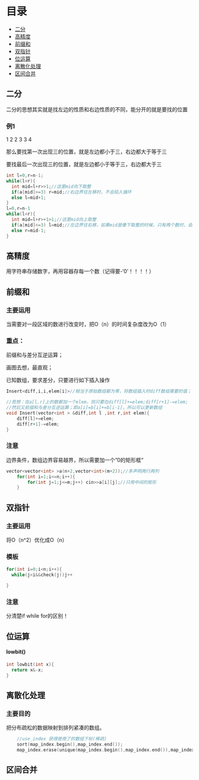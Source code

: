 # 目录

- [二分](#section1)
- [高精度](#section2)
- [前缀和](#section3)
- [双指针](#section4)
- [位运算](#section5)
- [离散化处理](#section6)
- [区间合并](#section7)


## 二分 <a name="section1"></a>

二分的思想其实就是找左边的性质和右边性质的不同，能分开的就是要找的位置

### 例1

1 2 2 3 3 4

那么要找第一次出现三的位置，就是左边都小于三，右边都大于等于三

要找最后一次出现三的位置，就是左边都小于等于三，右边都大于三

```c++
int l=0,r=n-1;
while(l<r){
  int mid=l+r>>1;//这里mid向下取整
  if(a[mid]>=3) r=mid;//右边界往左移时，不会陷入循环
  else l=mid+1;
}
l=0,r=n-1
while(l<r){
  int mid=l+r>+1>1;//这里mid向上取整
  if(a[mid]<=3) l=mid;//左边界往右移，如果mid是像下取整的时候，只有两个数时，会陷入死循环，所以mid要向上取整
  else r=mid-1;
}
```

## 高精度 <a name="section2"></a>

用字符串存储数字，再用容器存每一个数（记得要-‘0’！！！！）

## 前缀和 <a name="section3"></a>

### 主要运用
当需要对一段区域的数进行改变时，把O（n）的时间复杂度改为O（1）
### 重点：
前缀和与差分互逆运算；

画图去想，最直观；

已知数组，要求差分，只要进行如下插入操作
```c++
Insert<diff,i,i,elem[i]>//相当于原始数组都为零，将数组插入时diff数组需要的值；

//思想：在a[l,r]上的数都加一个elem，则只要在diff[l]+=elem;diff[r+1]-=elem;
//然后又前缀和与差分互逆运算；即a[i]=b[i]+=b[i-1]，所以可以更新数组
void Insert(vector<int > &diff,int l ,int r,int elem){
    diff[l]+=elem;
    diff[r+1]-=elem;
}
```
### 注意
边界条件，数组边界容易越界，所以需要加一个”0的矩形框“
```c++
vector<vector<int> >a(n+2,vector<int>(m+2));//多声明两行两列
    for(int i=1;i<=n;i++){
        for(int j=1;j<=m;j++) cin>>a[i][j];//只用中间的矩形
    }
```




## 双指针 <a name="section4"></a>

### 主要运用 
将O（n^2）优化成O（n）
### 模板
```c++
for(int i=0;i<n;i++){
  while(j<i&&check(j))j++

}
```
### 注意
分清楚if while for的区别！

## 位运算 <a name="section5"></a>
#### lowbit() 
```c++
int lowbit(int x){
  return x&-x;
}
```

## 离散化处理 <a name="section6"></a>
### 主要目的
把分布疏松的数据映射到排列紧凑的数组。

```c++
    //use_index 获得使用了的数组下标(稀疏)
    sort(map_index.begin(),map_index.end());
    map_index.erase(unique(map_index.begin(),map_index.end()),map_index.end()); ////去重，把下标进一步映射，紧凑
```

## 区间合并 <a name="section7"></a>


